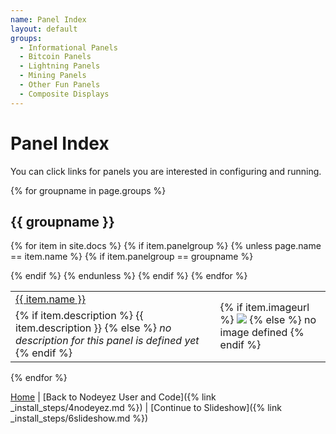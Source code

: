 ```yaml
---
name: Panel Index
layout: default
groups:
  - Informational Panels
  - Bitcoin Panels
  - Lightning Panels
  - Mining Panels
  - Other Fun Panels
  - Composite Displays
---
```


# Panel Index

You can click links for panels you are interested in configuring and running.

{% for groupname in page.groups %}
## {{ groupname }}

<table>

{% for item in site.docs %}
{% if item.panelgroup %}
{% unless page.name == item.name %}
{% if item.panelgroup == groupname %}
<tr>
<td width="65%"><a href="{{ item.url }}">{{ item.name }}</a></td>
<td rowspan="2">
{% if item.imageurl %}
<img src="{{ item.imageurl }}" />
{% else %}
no image defined
{% endif %}
</td>
</tr>
<tr>
<td>
{% if item.description %}
{{ item.description }}
{% else %}
<i>no description for this panel is defined yet</i>
{% endif %}
</td>
</tr>
{% endif %}
{% endunless %}
{% endif %}
{% endfor %}

</table>

{% endfor %}


[Home](../) | [Back to Nodeyez User and Code]({% link _install_steps/4nodeyez.md %}) | [Continue to Slideshow]({% link _install_steps/6slideshow.md %})

